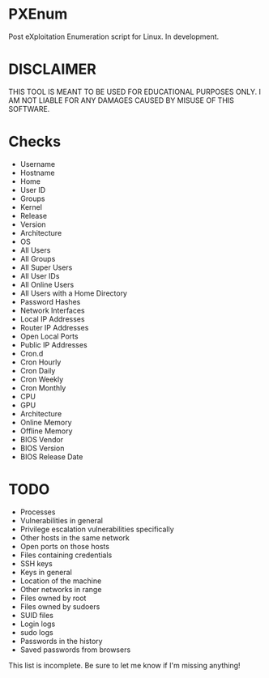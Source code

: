 # PXEnum
Post eXploitation Enumeration script for Linux. In development.

# DISCLAIMER
THIS TOOL IS MEANT TO BE USED FOR EDUCATIONAL PURPOSES ONLY.
I AM NOT LIABLE FOR ANY DAMAGES CAUSED BY MISUSE OF THIS SOFTWARE.

# Checks
* Username
* Hostname
* Home
* User ID
* Groups
* Kernel
* Release
* Version
* Architecture
* OS
* All Users
* All Groups
* All Super Users
* All User IDs
* All Online Users
* All Users with a Home Directory
* Password Hashes
* Network Interfaces
* Local IP Addresses
* Router IP Addresses
* Open Local Ports
* Public IP Addresses
* Cron.d
* Cron Hourly
* Cron Daily
* Cron Weekly
* Cron Monthly
* CPU
* GPU
* Architecture
* Online Memory
* Offline Memory
* BIOS Vendor
* BIOS Version
* BIOS Release Date

# TODO
* Processes
* Vulnerabilities in general
* Privilege escalation vulnerabilities specifically
* Other hosts in the same network
* Open ports on those hosts
* Files containing credentials
* SSH keys
* Keys in general
* Location of the machine
* Other networks in range
* Files owned by root
* Files owned by sudoers
* SUID files
* Login logs
* sudo logs
* Passwords in the history
* Saved passwords from browsers

This list is incomplete. Be sure to let me know if I'm missing anything!

